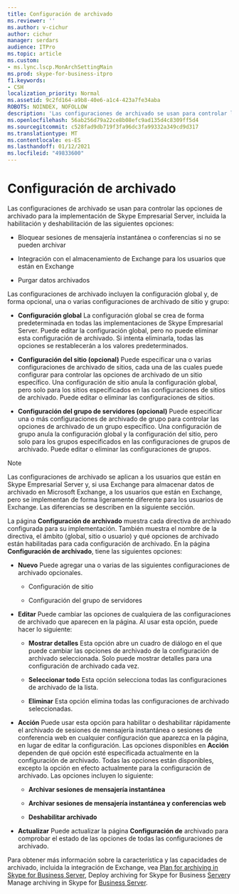 ```yaml
---
title: Configuración de archivado
ms.reviewer: ''
ms.author: v-cichur
author: cichur
manager: serdars
audience: ITPro
ms.topic: article
ms.custom:
- ms.lync.lscp.MonArchSettingMain
ms.prod: skype-for-business-itpro
f1.keywords:
- CSH
localization_priority: Normal
ms.assetid: 9c2fd164-a9b8-40e6-a1c4-423a7fe34aba
ROBOTS: NOINDEX, NOFOLLOW
description: 'Las configuraciones de archivado se usan para controlar las opciones de archivado para la implementación de Skype Empresarial Server, incluida la habilitación y deshabilitación de las siguientes opciones:'
ms.openlocfilehash: 56ab256d79a22ce8b08efc9ad135d4c8309ff5d4
ms.sourcegitcommit: c528fad9db719f3fa96dc3fa99332a349cd9d317
ms.translationtype: MT
ms.contentlocale: es-ES
ms.lasthandoff: 01/12/2021
ms.locfileid: "49833600"
---
```

# <a name="archiving-configuration"></a>Configuración de archivado
 
Las configuraciones de archivado se usan para controlar las opciones de archivado para la implementación de Skype Empresarial Server, incluida la habilitación y deshabilitación de las siguientes opciones:
  
- Bloquear sesiones de mensajería instantánea o conferencias si no se pueden archivar
    
- Integración con el almacenamiento de Exchange para los usuarios que están en Exchange
    
- Purgar datos archivados
    
Las configuraciones de archivado incluyen la configuración global y, de forma opcional, una o varias configuraciones de archivado de sitio y grupo:
  
- **Configuración global** La configuración global se crea de forma predeterminada en todas las implementaciones de Skype Empresarial Server. Puede editar la configuración global, pero no puede eliminar esta configuración de archivado. Si intenta eliminarla, todas las opciones se restablecerán a los valores predeterminados.
    
- **Configuración del sitio (opcional)** Puede especificar una o varias configuraciones de archivado de sitios, cada una de las cuales puede configurar para controlar las opciones de archivado de un sitio específico. Una configuración de sitio anula la configuración global, pero solo para los sitios especificados en las configuraciones de sitios de archivado. Puede editar o eliminar las configuraciones de sitios.
    
- **Configuración del grupo de servidores (opcional)** Puede especificar una o más configuraciones de archivado de grupo para controlar las opciones de archivado de un grupo específico. Una configuración de grupo anula la configuración global y la configuración del sitio, pero solo para los grupos especificados en las configuraciones de grupos de archivado. Puede editar o eliminar las configuraciones de grupos.
    
> [!NOTE]
> Las configuraciones de archivado se aplican a los usuarios que están en Skype Empresarial Server y, si usa Exchange para almacenar datos de archivado en Microsoft Exchange, a los usuarios que están en Exchange, pero se implementan de forma ligeramente diferente para los usuarios de Exchange. Las diferencias se describen en la siguiente sección. 
  
La página **Configuración de archivado** muestra cada directiva de archivado configurada para su implementación. También muestra el nombre de la directiva, el ámbito (global, sitio o usuario) y qué opciones de archivado están habilitadas para cada configuración de archivado. En la página **Configuración de archivado**, tiene las siguientes opciones:
- **Nuevo** Puede agregar una o varias de las siguientes configuraciones de archivado opcionales.
    
  - Configuración de sitio
    
  - Configuración del grupo de servidores
    
- **Editar** Puede cambiar las opciones de cualquiera de las configuraciones de archivado que aparecen en la página. Al usar esta opción, puede hacer lo siguiente:
    
  - **Mostrar detalles** Esta opción abre un cuadro de diálogo en el que puede cambiar las opciones de archivado de la configuración de archivado seleccionada. Solo puede mostrar detalles para una configuración de archivado cada vez.
    
  - **Seleccionar todo** Esta opción selecciona todas las configuraciones de archivado de la lista.
    
  - **Eliminar** Esta opción elimina todas las configuraciones de archivado seleccionadas.
    
- **Acción** Puede usar esta opción para habilitar o deshabilitar rápidamente el archivado de sesiones de mensajería instantánea o sesiones de conferencia web en cualquier configuración que aparezca en la página, en lugar de editar la configuración. Las opciones disponibles en **Acción** dependen de qué opción esté especificada actualmente en la configuración de archivado. Todas las opciones están disponibles, excepto la opción en efecto actualmente para la configuración de archivado. Las opciones incluyen lo siguiente:
    
  - **Archivar sesiones de mensajería instantánea**
    
  - **Archivar sesiones de mensajería instantánea y conferencias web**
    
  - **Deshabilitar archivado**
    
- **Actualizar** Puede actualizar la página **Configuración de** archivado para comprobar el estado de las opciones de todas las configuraciones de archivado.
    
Para obtener más información sobre la característica y las capacidades de archivado, incluida la integración de Exchange, vea [Plan for archiving in Skype for Business Server](../../../plan-your-deployment/archiving/archiving.md), Deploy archiving for Skype for Business [Server](../../../deploy/deploy-archiving/deploy-archiving.md)y Manage archiving in Skype for [Business Server](../../../manage/archiving/archiving.md).


